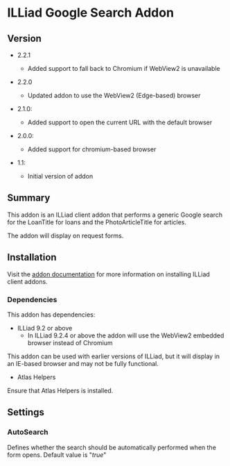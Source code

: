 # ILLiad Google Search Addon

## Version

- 2.2.1
    - Added support to fall back to Chromium if WebView2 is unavailable

- 2.2.0
    - Updated addon to use the WebView2 (Edge-based) browser

- 2.1.0:

    - Added support to open the current URL with the default browser

- 2.0.0:

    - Added support for chromium-based browser

- 1.1:

    - Initial version of addon

## Summary
This addon is an ILLiad client addon that performs a generic Google search for the LoanTitle for loans and the PhotoArticleTitle for articles. 

The addon will display on request forms. 

## Installation

Visit the [addon documentation](https://atlas-sys.atlassian.net/wiki/spaces/ILLiadAddons/pages/3149384/Installing+Addons) for more information on installing ILLiad client addons.

### Dependencies 

This addon has dependencies:

* ILLiad 9.2 or above
    * In ILLiad 9.2.4 or above the addon will use the WebView2 embedded browser instead of Chromium

This addon can be used with earlier versions of ILLiad, but it will display in an IE-based browser and may not be fully functional.

*    Atlas Helpers

Ensure that Atlas Helpers is installed.

## Settings

### AutoSearch
Defines whether the search should be automatically performed when the form opens. Default value is "*true*"